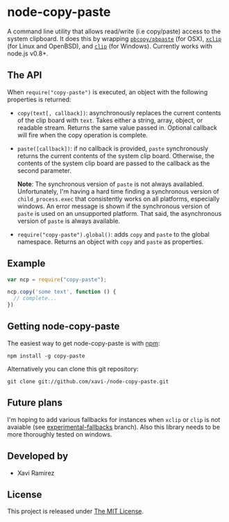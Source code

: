 # node-copy-paste

A command line utility that allows read/write (i.e copy/paste) access to the system clipboard.  It does this by wrapping [`pbcopy/pbpaste`](https://developer.apple.com/library/mac/#documentation/Darwin/Reference/Manpages/man1/pbcopy.1.html) (for OSX), [`xclip`](http://www.cyberciti.biz/faq/xclip-linux-insert-files-command-output-intoclipboard/) (for Linux and OpenBSD), and [`clip`](http://www.labnol.org/software/tutorials/copy-dos-command-line-output-clipboard-clip-exe/2506/) (for Windows). Currently works with node.js v0.8+.

## The API

When `require("copy-paste")` is executed, an object with the following properties is returned:

- `copy(text[, callback])`: asynchronously replaces the current contents of the clip board with `text`.  Takes either a string, array, object, or readable stream.  Returns the same value passed in. Optional callback will fire when the copy operation is complete.
- `paste([callback])`: if no callback is provided, `paste` synchronously returns the current contents of the system clip board.  Otherwise, the contents of the system clip board are passed to the callback as the second parameter.

	**Note**: The synchronous version of `paste` is not always availabled.  Unfortunately, I'm having a hard time finding a synchronous version of `child_process.exec` that consistently works on all platforms, especially windows.  An error message is shown if the synchronous version of `paste` is used on an unsupported platform.  That said, the asynchronous version of `paste` is always available.

- `require("copy-paste").global()`:  adds `copy` and `paste` to the global namespace.  Returns an object with `copy` and `paste` as properties.

## Example

```js
var ncp = require("copy-paste");

ncp.copy('some text', function () {
  // complete...
})
```

## Getting node-copy-paste

The easiest way to get node-copy-paste is with [npm](http://npmjs.org/):

	npm install -g copy-paste

Alternatively you can clone this git repository:

	git clone git://github.com/xavi-/node-copy-paste.git

## Future plans

I'm hoping to add various fallbacks for instances when `xclip` or `clip` is not avaiable (see [experimental-fallbacks](https://github.com/xavi-/node-copy-paste/tree/experimental-fallbacks/platform) branch).  Also this library needs to be more thoroughly tested on windows.

## Developed by
* Xavi Ramirez

## License
This project is released under [The MIT License](http://www.opensource.org/licenses/mit-license.php).
